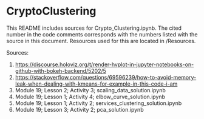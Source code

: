 # CryptoClustering

This README includes sources for Crypto_Clustering.ipynb. The cited number in the code comments corresponds with the numbers listed with the source in this document. Resources used for this are located in /Resources.


Sources:
1) https://discourse.holoviz.org/t/render-hvplot-in-jupyter-notebooks-on-github-with-bokeh-backend/5202/5
2) https://stackoverflow.com/questions/69596239/how-to-avoid-memory-leak-when-dealing-with-kmeans-for-example-in-this-code-i-am
3) Module 19; Lesson 2; Activity 3; scaling_data_solution.ipynb
4) Module 19; Lesson 1; Activity 4; elbow_curve_solution.ipynb
5) Module 19; Lesson 1; Activity 2; services_clustering_solution.ipynb
6) Module 19; Lesson 3; Activity 2; pca_solution.ipynb